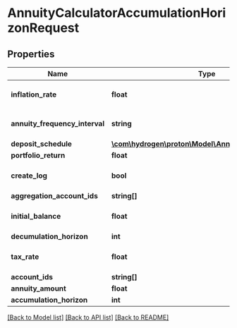 # AnnuityCalculatorAccumulationHorizonRequest

## Properties
Name | Type | Description | Notes
------------ | ------------- | ------------- | -------------
**inflation_rate** | **float** |  | [optional] [default to 0.0]
**annuity_frequency_interval** | **string** |  | [optional] [default to 'year']
**deposit_schedule** | [**\com\hydrogen\proton\Model\AnnuityDepositSchedule**](AnnuityDepositSchedule.md) |  | [optional] 
**portfolio_return** | **float** |  | 
**create_log** | **bool** |  | [optional] [default to false]
**aggregation_account_ids** | **string[]** |  | [optional] 
**initial_balance** | **float** |  | [optional] [default to 0.0]
**decumulation_horizon** | **int** |  | 
**tax_rate** | **float** |  | [optional] [default to 0.0]
**account_ids** | **string[]** |  | [optional] 
**annuity_amount** | **float** |  | 
**accumulation_horizon** | **int** |  | [optional] 

[[Back to Model list]](../README.md#documentation-for-models) [[Back to API list]](../README.md#documentation-for-api-endpoints) [[Back to README]](../README.md)


